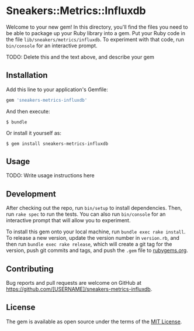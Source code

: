 # Sneakers::Metrics::Influxdb

Welcome to your new gem! In this directory, you'll find the files you need to be able to package up your Ruby library into a gem. Put your Ruby code in the file `lib/sneakers/metrics/influxdb`. To experiment with that code, run `bin/console` for an interactive prompt.

TODO: Delete this and the text above, and describe your gem

## Installation

Add this line to your application's Gemfile:

```ruby
gem 'sneakers-metrics-influxdb'
```

And then execute:

    $ bundle

Or install it yourself as:

    $ gem install sneakers-metrics-influxdb

## Usage

TODO: Write usage instructions here

## Development

After checking out the repo, run `bin/setup` to install dependencies. Then, run `rake spec` to run the tests. You can also run `bin/console` for an interactive prompt that will allow you to experiment.

To install this gem onto your local machine, run `bundle exec rake install`. To release a new version, update the version number in `version.rb`, and then run `bundle exec rake release`, which will create a git tag for the version, push git commits and tags, and push the `.gem` file to [rubygems.org](https://rubygems.org).

## Contributing

Bug reports and pull requests are welcome on GitHub at https://github.com/[USERNAME]/sneakers-metrics-influxdb.

## License

The gem is available as open source under the terms of the [MIT License](http://opensource.org/licenses/MIT).
